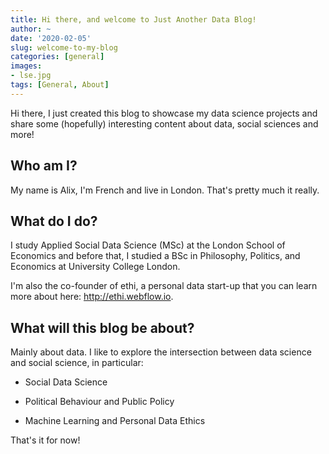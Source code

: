 ```yaml
---
title: Hi there, and welcome to Just Another Data Blog!
author: ~
date: '2020-02-05'
slug: welcome-to-my-blog
categories: [general]
images:
- lse.jpg
tags: [General, About]
---
```


Hi there, I just created this blog to showcase my data science projects and share some (hopefully) interesting content about data, social sciences and more!<!--more-->

## Who am I?

My name is Alix, I'm French and live in London. That's pretty much it really.


## What do I do?

I study Applied Social Data Science (MSc) at the London School of Economics and before that, I studied a BSc in Philosophy, Politics, and Economics at University College London. 

I'm also the co-founder of ethi, a personal data start-up that you can learn more about here: http://ethi.webflow.io.


## What will this blog be about?

Mainly about data. I like to explore the intersection between data science and social science, in particular: 

* Social Data Science

* Political Behaviour and Public Policy

* Machine Learning and Personal Data Ethics


That's it for now!